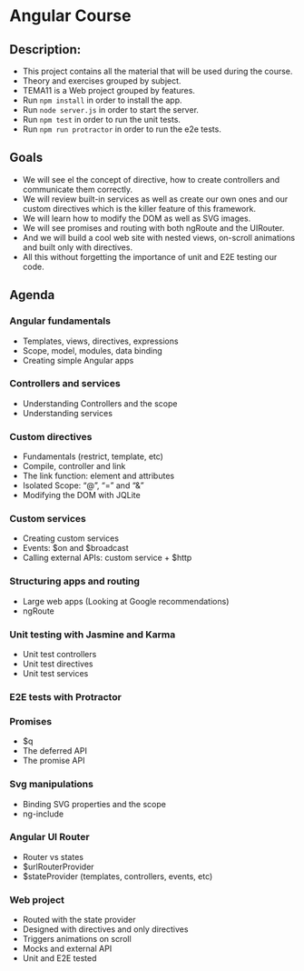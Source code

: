 # Angular Course

## Description:

 * This project contains all the material that will be used during the course.
 * Theory and exercises grouped by subject.
 * TEMA11 is a Web project grouped by features.
 * Run `npm install` in order to install the app.
 * Run `node server.js` in order to start the server.
 * Run `npm test` in order to run the unit tests.
 * Run `npm run protractor` in order to run the e2e tests.

## Goals

* We will see el the concept of directive, how to create controllers and communicate them correctly. 
* We will review built-in services as well as create our own ones and our custom directives which is the killer feature of this framework. 
* We will learn how to modify the DOM as well as SVG images.  
* We will see promises and routing with both ngRoute and the UIRouter.  
* And we will build a cool web site with nested views, on-scroll animations and built only with directives. 
* All this without forgetting the importance of unit and E2E testing our code.

## Agenda

### Angular fundamentals
* Templates, views, directives, expressions
* Scope, model, modules, data binding
* Creating simple Angular apps

### Controllers and services
* Understanding Controllers and the scope
* Understanding services

### Custom directives
* Fundamentals (restrict, template, etc)
* Compile, controller and link
* The link function: element and attributes
* Isolated Scope: “@”, “=” and “&”
* Modifying the DOM with JQLite

### Custom services
* Creating custom services
* Events: $on and $broadcast
* Calling external APIs: custom service + $http

### Structuring apps and routing
* Large web apps (Looking at Google recommendations)
* ngRoute

### Unit testing with Jasmine and Karma
* Unit test controllers
* Unit test directives
* Unit test services

### E2E tests with Protractor

### Promises
* $q
* The deferred API
* The promise API

### Svg manipulations
* Binding SVG properties and the scope
* ng-include

### Angular UI Router
* Router vs states
* $urlRouterProvider
* $stateProvider (templates, controllers, events, etc)

### Web project
* Routed with the state provider
* Designed with directives and only directives 
* Triggers animations on scroll
* Mocks and external API
* Unit and E2E tested 
